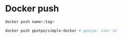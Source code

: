 # Docker push

```sh
docker push name<:tag>

docker push ppotpo/simple-docker # ppotpo: user id
```
